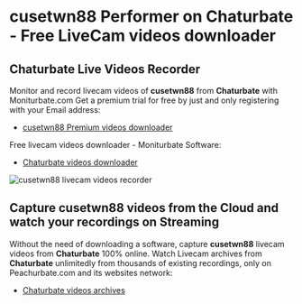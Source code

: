 # cusetwn88 Performer on Chaturbate - Free LiveCam videos downloader

## Chaturbate Live Videos Recorder

Monitor and record livecam videos of **cusetwn88** from **Chaturbate** with Moniturbate.com
Get a premium trial for free by just and only registering with your Email address:
* [cusetwn88 Premium videos downloader](https://moniturbate.com/request-demo-licence-key.html)

Free livecam videos downloader - Moniturbate Software:
* [Chaturbate videos downloader](https://moniturbate.com/moniturbate-download-software.html)

![cusetwn88 livecam videos recorder](https://peachurnet.com/templates/moniturbate-software.png)


## Capture cusetwn88 videos from the Cloud and watch your recordings on Streaming

Without the need of downloading a software, capture **cusetwn88** livecam videos from **Chaturbate** 100% online.
Watch Livecam archives from **Chaturbate** unlimitedly from thousands of existing recordings, only on Peachurbate.com and its websites network:
* [Chaturbate videos archives](https://peachurnet.com/)